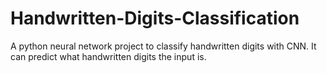 # Handwritten-Digits-Classification
A python neural network project to classify handwritten digits with CNN. It can predict what handwritten digits the input is.
